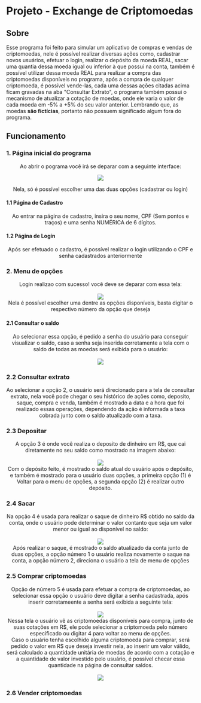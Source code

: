 # Projeto - Exchange de Criptomoedas
## Sobre
  Esse programa foi feito para simular um aplicativo de compras e vendas de criptomoedas, nele é possível realizar diversas ações como, cadastrar
  novos usuários, efetuar o login, realizar o depósito da moeda REAL, sacar uma quantia dessa moeda igual ou inferior à que possui na 
  conta, também é possível utilizar dessa moeda REAL para realizar a compra das criptomoedas disponíveis no programa, após a compra de 
  qualquer criptomoeda, é possível vende-las, cada uma dessas ações citadas acima ficam gravadas na aba "Consultar Extrato", o programa também
  possui o mecanismo de atualizar a cotação de moedas, onde ele varia o valor de cada moeda em -5% a +5% do seu valor anterior. Lembrando que,
  as moedas **são fictícias**, portanto não possuem significado algum fora do programa.

## Funcionamento
  ### 1. Página inicial do programa

  <p align="center">Ao abrir o pograma você irá se deparar com a seguinte interface:</p>
  
   <p align="center">                 
    <img src=https://github.com/KaioLC/exchange-criptmoedas/assets/170814907/da4138c1-60a7-40c8-88fb-c7719b5ab38f>
   </p>
   <p align="center">Nela, só é possível escolher uma das duas opções (cadastrar ou login) </p>

   #### 1.1 Página de Cadastro
   
   <p align="center">
     Ao entrar na página de cadastro, insira o seu nome, CPF (Sem pontos e traços) e uma senha NUMÉRICA de 6 dígitos.
   </p>
   
   #### 1.2 Página de Login
   <p align="center">
     Após ser efetuado o cadastro, é possível realizar o login utilizando o CPF e senha cadastrados anteriormente
   </p> 
   
   ### 2. Menu de opções
   <p align="center">
     Login realizao com sucesso! você deve se deparar com essa tela:
     <br><br>
     <img src=https://github.com/KaioLC/exchange-criptmoedas/assets/170814907/87a37b51-2d5e-48c2-aa65-15d2e6dd32b0>
     <br>
      Nela é possível escolher uma dentre as opções disponíveis, basta digitar o respectivo número da opção que deseja
   </p>

   #### 2.1 Consultar o saldo
   <p align="center">
     Ao selecionar essa opção, é pedido a senha do usuário para conseguir visualizar o saldo, caso a senha seja inserida corretamente a tela com o saldo de todas as moedas
     será exibida para o usuário:
     <br><br>
      <img src=https://github.com/KaioLC/exchange-criptmoedas/assets/170814907/8c4fe11b-f765-4fb8-8839-84bf708b78ed>
   </p>

   ### 2.2 Consultar extrato
   <p align="center">
     Ao selecionar a opção 2, o usuário será direcionado para a tela de consultar extrato, nela você pode chegar o seu histórico de ações como, deposito, saque, compra e venda,
     também é mostrado a data e a hora que foi realizado essas operações, dependendo da ação é informada a taxa cobrada junto com o saldo atualizado com a taxa.
   </p>

   ### 2.3 Depositar
   <p align="center">
     A opção 3 é onde você realiza o deposito de dinheiro em R$, que cai diretamente no seu saldo como mostrado na imagem abaixo:
     <br><br>
     <img src=https://github.com/KaioLC/exchange-criptmoedas/assets/170814907/8cbdcf90-9bd6-4246-8b92-804948a7794b>
     <br> 
     Com o depósito feito, é mostrado o saldo atual do usuário após o depósito, e também é mostrado para o usuário duas opções, a primeira opção (1) é Voltar para o menu de opções, a segunda opção (2) é realizar 
     outro depósito.
   </p>

   ### 2.4 Sacar
   <p align="center">
     Na opção 4 é usada para realizar o saque de dinheiro R$ obtido no saldo da conta, onde o usuário pode determinar o valor contanto que seja um valor menor ou igual ao disponível no saldo:
     <br><br>
     <img src=https://github.com/KaioLC/exchange-criptmoedas/assets/170814907/5b32baf3-52ec-4a5c-b292-e31714836d58>
     <br>
     Após realizar o saque, é mostrado o saldo atualizado da conta junto de duas opções, a opção número 1 o usuário realiza novamente o saque na conta, a opção número 2, direciona o usuário a tela de menu de opções

   </p>
  
  ### 2.5 Comprar criptomoedas
  <p align="center">
    Opção de número 5 é usada para efetuar a compra de criptomoedas, ao selecionar essa opção o usuário deve digitar a senha cadastrada, após inserir corretameente a senha será exibida a seguinte tela:
    <br><br>
    <img src=https://github.com/KaioLC/exchange-criptmoedas/assets/170814907/3d1ad2dd-4cf1-4149-bec7-1dc2a2eb1458>
    <br>
    Nessa tela o usuário vê as criptomoedas disponíveis para compra, junto de suas cotações em R$, ele pode selecionar a criptomoeda pelo número especificado ou digitar 4 para voltar ao menu de opções.
    <br>
    Caso o usuário tenha escolhido alguma criptomoeda para comprar, será pedido o valor em R$ que deseja investir nela, ao inserir um valor válido, será calculado a quantidade unitária de moedas de acordo com a     cotação e a quantidade de valor investido pelo usuário, é possível checar essa quantidade na página de consultar saldos.
    <br><br>
    <img src=https://github.com/KaioLC/exchange-criptmoedas/assets/170814907/95b7d2ee-a2fc-4052-b5f4-84abd76b40ff>
  </p>

  ### 2.6 Vender criptomoedas
  <p align="center">
  
  </p>
